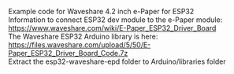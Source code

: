 Example code for Waveshare 4.2 inch e-Paper for ESP32<br>
Information to connect ESP32 dev module to the e-Paper module:<br>
https://www.waveshare.com/wiki/E-Paper_ESP32_Driver_Board
<br>The Waveshare ESP32 Arduino library is here:<br>
https://files.waveshare.com/upload/5/50/E-Paper_ESP32_Driver_Board_Code.7z
<br>Extract the esp32-waveshare-epd folder to Arduino/libraries folder
